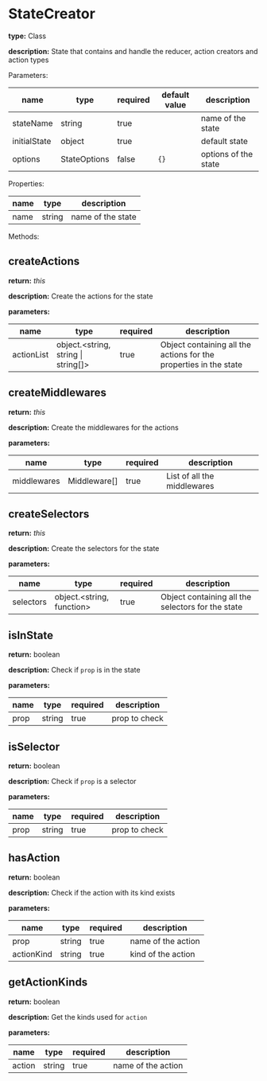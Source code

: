 # StateCreator

**type:** Class

**description:** State that contains and handle the reducer, action creators and action types

Parameters:

| name         | type         | required | default value | description          |
|--------------|--------------|----------|---------------|----------------------|
| stateName    | string       | true     |               | name of the state    |
| initialState | object       | true     |               | default state        |
| options      | StateOptions | false    | `{}`          | options of the state |

Properties:

| name     | type     | description          |
|----------|----------|----------------------|
| name     | string   | name of the state    |

Methods:

## createActions

**return:** *this*

**description:** Create the actions for the state

**parameters:**

| name         | type                                      | required | description          |
|--------------|-------------------------------------------|----------|----------------------|
| actionList   | object.&lt;string, string \| string[]&gt; | true     | Object containing all the actions for the properties in the state |

## createMiddlewares

**return:** *this*

**description:** Create the middlewares for the actions

**parameters:**

| name         | type         | required | description                 |
|--------------|--------------|----------|-----------------------------|
| middlewares  | Middleware[] | true     | List of all the middlewares |

## createSelectors

**return:** *this*

**description:** Create the selectors for the state

**parameters:**

| name         | type                            | required | description                         |
|--------------|---------------------------------|----------|-------------------------------------|
| selectors    | object.&lt;string, function&gt; | true     | Object containing all the selectors for the state |

## isInState

**return:** boolean

**description:** Check if `prop` is in the state

**parameters:**

| name    | type   | required | description   |
|---------|--------|----------|---------------|
| prop    | string | true     | prop to check |

## isSelector

**return:** boolean

**description:** Check if `prop` is a selector

**parameters:**

| name    | type   | required | description   |
|---------|--------|----------|---------------|
| prop    | string | true     | prop to check |

## hasAction

**return:** boolean

**description:** Check if the action with its kind exists

**parameters:**

| name       | type   | required | description        |
|------------|--------|----------|--------------------|
| prop       | string | true     | name of the action |
| actionKind | string | true     | kind of the action |

## getActionKinds

**return:** boolean

**description:** Get the kinds used for `action`

**parameters:**

| name       | type   | required | description        |
|------------|--------|----------|--------------------|
| action     | string | true     | name of the action |
